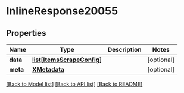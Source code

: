 # InlineResponse20055

## Properties
Name | Type | Description | Notes
------------ | ------------- | ------------- | -------------
**data** | [**list[ItemsScrapeConfig]**](ItemsScrapeConfig.md) |  | [optional] 
**meta** | [**XMetadata**](XMetadata.md) |  | [optional] 

[[Back to Model list]](../README.md#documentation-for-models) [[Back to API list]](../README.md#documentation-for-api-endpoints) [[Back to README]](../README.md)

